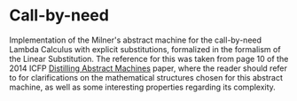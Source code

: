 # Call-by-need

Implementation of the Milner's abstract machine for the call-by-need Lambda Calculus with explicit substitutions, formalized in the formalism of the Linear Substitution. The reference for this was taken from page 10 of the 2014 ICFP [Distilling Abstract Machines](https://ri.conicet.gov.ar/bitstream/handle/11336/117817/CONICET_Digital_Nro.c2ba07a4-9611-40b9-b2c6-643cc0385c9d_A.pdf?sequence=2&isAllowed=y) paper, where the reader should refer to for clarifications on the mathematical structures chosen for this abstract machine, as well as some interesting properties regarding its complexity.